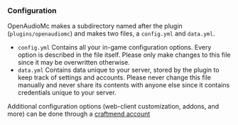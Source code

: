 [//]: # (TITLE:Configuration)
[//]: # (DESCRIPTION:Using the various configuration files)
[//]: # (TAGS:configuration,config,data,yml)

### Configuration
OpenAudioMc makes a subdirectory named after the plugin (`plugins/openaudiomc`) and makes two files, a `config.yml` and `data.yml`.

- `config.yml` Contains all your in-game configuration options. Every option is described in the file itself. Please only make changes to this file since it may be overwritten otherwise.
- `data.yml` Contains data unique to your server, stored by the plugin to keep track of settings and accounts. Please never change this file manually and never share its contents with anyone else since it contains credentials unique to your server.

Additional configuration options (web-client customization, addons, and more) can be done through a [craftmend account](account.md)